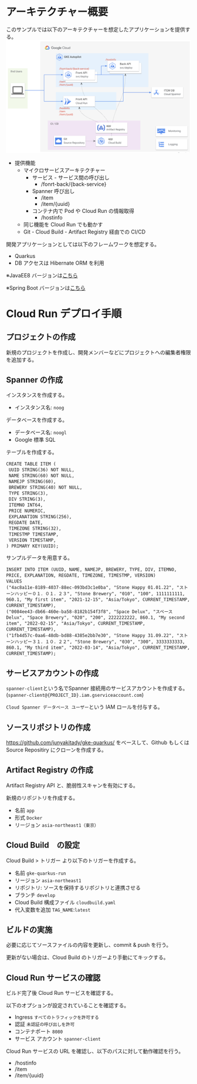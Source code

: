 # アーキテクチャー概要

このサンプルでは以下のアーキテクチャーを想定したアプリケーションを提供する。
![arch](doc/mock-arch.png)

- 提供機能
  - マイクロサービスアーキテクチャー
    - サービス - サービス間の呼び出し
      - /fonrt-back/{back-service}
    - Spanner 呼び出し
      - /item
      - /item/{uuid}
    - コンテナ内で Pod や Cloud Run の情報取得
      - /hostinfo
  - 同じ機能を Cloud Run でも動かす
  - Git - Cloud Build - Artifact Registry 経由での CI/CD


開発アプリケーションとしては以下のフレームワークを想定する。
- Quarkus
- DB アクセスは Hibernate ORM を利用

※JavaEE8 バージョンは[こちら](https://github.com/junyakitady/gke-javaee/blob/main/README.md)

※Spring Boot バージョンは[こちら](https://github.com/junyakitady/gke-spring/blob/main/README.md)


# Cloud Run デプロイ手順
## プロジェクトの作成
新規のプロジェクトを作成し、開発メンバーなどにプロジェクトへの編集者権限を追加する。

## Spanner の作成
インスタンスを作成する。
 - インスタンス名: `noog`

データベースを作成する。
 - データベース名: `noogl`
 - Google 標準 SQL

テーブルを作成する。
```
CREATE TABLE ITEM (
 UUID STRING(36) NOT NULL,
 NAME STRING(60) NOT NULL,
 NAMEJP STRING(60),
 BREWERY STRING(40) NOT NULL,
 TYPE STRING(3),
 DIV STRING(3),
 ITEMNO INT64,
 PRICE NUMERIC,
 EXPLANATION STRING(256),
 REGDATE DATE,
 TIMEZONE STRING(32),
 TIMESTMP TIMESTAMP,
 VERSION TIMESTAMP,
) PRIMARY KEY(UUID);
```
サンプルデータを用意する。
```
INSERT INTO ITEM (UUID, NAME, NAMEJP, BREWERY, TYPE, DIV, ITEMNO, PRICE, EXPLANATION, REGDATE, TIMEZONE, TIMESTMP, VERSION)
VALUES
("4ac8a11e-8189-4037-88ec-093bd3c1e0ba", "Stone Happy 01.01.22", "ストーンハッピー０１．０１．２３", "Stone Brewery", "010", "100", 1111111111, 960.1, "My first item", "2021-12-15", "Asia/Tokyo", CURRENT_TIMESTAMP, CURRENT_TIMESTAMP),
("0084ee43-db66-460e-ba58-8182b154f3f8", "Space Delux", "スペース Delux", "Space Brewery", "020", "200", 2222222222, 860.1, "My second item", "2022-02-15", "Asia/Tokyo", CURRENT_TIMESTAMP, CURRENT_TIMESTAMP),
("1fb4d57c-0aa6-48db-bd88-4385e2bb7e30", "Stone Happy 31.09.22", "ストーンハッピー３１．１０．２２", "Stone Brewery", "030", "300", 3333333333, 860.1, "My third item", "2022-03-14", "Asia/Tokyo", CURRENT_TIMESTAMP, CURRENT_TIMESTAMP);
```

## サービスアカウントの作成
`spanner-client`という名でSpanner 接続用のサービスアカウントを作成する。(`spanner-client@{PROJECT_ID}.iam.gserviceaccount.com`)

`Cloud Spanner データベース ユーザー`という IAM ロールを付与する。

## ソースリポジトリの作成
https://github.com/junyakitady/gke-quarkus/ をベースして、Github もしくは Source Repositiry にクローンを作成する。

## Artifact Registry の作成
Artifact Registry API と、脆弱性スキャンを有効にする。

新規のリポジトリを作成する。
- 名前 `app`
- 形式 `Docker`
- リージョン `asia-northeast1（東京）`

## Cloud Build　の設定
Cloud Build > トリガー より以下のトリガーを作成する。
- 名前 `gke-quarkus-run`
- リージョン `asia-northeast1`
- リポジトリ: ソースを保持するリポジトリと連携させる
- ブランチ `develop`
- Cloud Build 構成ファイル `cloudbuild.yaml`
- 代入変数を追加 `TAG_NAME`:`latest`

## ビルドの実施
必要に応じてソースファイルの内容を更新し、commit & push を行う。

更新がない場合は、Cloud Build のトリガーより手動にてキックする。

## Cloud Run サービスの確認
ビルド完了後 Cloud Run サービスを確認する。

以下のオプションが設定されていることを確認する。
- Ingress `すべてのトラフィックを許可する`
- 認証 `未認証の呼び出しを許可`
- コンテナポート `8080`
- サービス アカウント `spanner-client`

Cloud Run サービスの URL を確認し、以下のパスに対して動作確認を行う。
- /hostinfo
- /item
- /item/{uuid}

